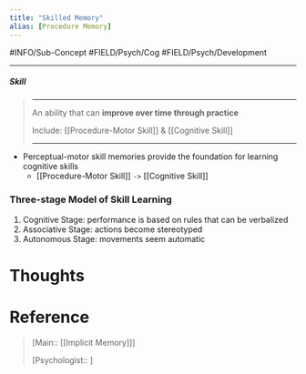```yaml
---
title: "Skilled Memory"
alias: [Procedure Memory]
---
```



#INFO/Sub-Concept #FIELD/Psych/Cog #FIELD/Psych/Development 

---

##### Skill
> ------------------------------------------------------------
> An ability that can **improve over time through practice**
> 
> Include: [[Procedure-Motor Skill]] & [[Cognitive Skill]]
>
> ------------------------------------------------------------

- Perceptual-motor skill memories provide the foundation for learning cognitive skills
    - [[Procedure-Motor Skill]] `->` [[Cognitive Skill]]

### Three-stage Model of Skill Learning

1. Cognitive Stage: performance is based on rules that can be verbalized
2. Associative Stage: actions become stereotyped
3. Autonomous Stage: movements seem automatic

# Thoughts

# Reference

> [Main:: [[Implicit Memory]]]
>
> [Psychologist:: ]
